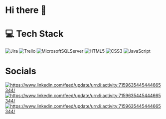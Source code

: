 # Hi there 👋

# :computer: Tech Stack
![Jira](https://img.shields.io/badge/jira-%230A0FFF.svg?style=for-the-badge&logo=jira&logoColor=white)
![Trello](https://img.shields.io/badge/Trello-%23026AA7.svg?style=for-the-badge&logo=Trello&logoColor=white)
![MicrosoftSQLServer](https://img.shields.io/badge/Microsoft%20SQL%20Server-CC2927?style=for-the-badge&logo=microsoft%20sql%20server&logoColor=white)
![HTML5](https://img.shields.io/badge/html5-%23E34F26.svg?style=for-the-badge&logo=html5&logoColor=white)
![CSS3](https://img.shields.io/badge/css3-%231572B6.svg?style=for-the-badge&logo=css3&logoColor=white)
![JavaScript](https://img.shields.io/badge/javascript-%23323330.svg?style=for-the-badge&logo=javascript&logoColor=%23F7DF1E)

# Socials
<a href="https://linkedin.com/in/guicastellani/" target="blank"> <img align="center" src="https://img.shields.io/badge/LinkedIn-0077B5?style=for-the-badge&logo=linkedin&logoColor=white" alt="https://www.linkedin.com/feed/update/urn:li:activity:7159635445444665344/" /> </a>
<a href="https://www.instagram.com/gui.castellani/" target="blank"> <img align="center" src="https://img.shields.io/badge/Instagram-E4405F?style=for-the-badge&logo=instagram&logoColor=white" alt="https://www.linkedin.com/feed/update/urn:li:activity:7159635445444665344/" /> </a>
<a href="https://twitter.com/Guicastm" target="blank"> <img align="center" src="https://img.shields.io/badge/Twitter-1DA1F2?style=for-the-badge&logo=twitter&logoColor=white" alt="https://www.linkedin.com/feed/update/urn:li:activity:7159635445444665344/" /> </a>
